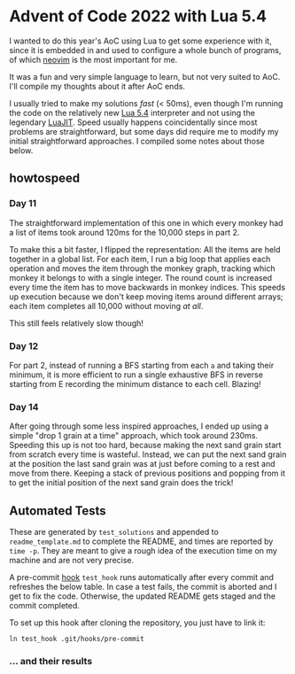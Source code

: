 # Advent of Code 2022 with Lua 5.4

I wanted to do this year's AoC using Lua to get some experience with it, since it is embedded in and used to configure a whole bunch of programs, of which [neovim](https://neovim.io/) is the most important for me. 

It was a fun and very simple language to learn, but not very suited to AoC. I'll compile my thoughts about it after AoC ends.

I usually tried to make my solutions _fast_ (< 50ms), even though I'm running the code on the relatively new [Lua 5.4](https://www.lua.org/manual/5.4/manual.html) interpreter and not using the legendary [LuaJIT](https://luajit.org/luajit.html). Speed usually happens coincidentally since most problems are straightforward, but some days did require me to modify my initial straightforward approaches. I compiled some notes about those below. 

## howtospeed

### Day 11

The straightforward implementation of this one in which every monkey had a list of items took around 120ms for the 10,000 steps in part 2.

To make this a bit faster, I flipped the representation: All the items are held together in a global list. For each item, I run a big loop that applies each operation and moves the item through the monkey graph, tracking which monkey it belongs to with a single integer. The round count is increased every time the item has to move backwards in monkey indices. This speeds up execution because we don't keep moving items around different arrays; each item completes all 10,000 without moving _at all_. 

This still feels relatively slow though!

### Day 12

For part 2, instead of running a BFS starting from each `a` and taking their minimum, it is more efficient to run a single exhaustive BFS in reverse starting from E recording the minimum distance to each cell. Blazing!

### Day 14

After going through some less inspired approaches, I ended up using a simple "drop 1 grain at a time" approach, which took around 230ms. Speeding this up is not too hard, because making the next sand grain start from scratch every time is wasteful. Instead, we can put the next sand grain at the position the last sand grain was at just before coming to a rest and move from there. Keeping a stack of previous positions and popping from it to get the initial position of the next sand grain does the trick!

## Automated Tests

These are generated by `test_solutions` and appended to `readme_template.md` to complete the README, and times are reported by `time -p`. They are meant to give a rough idea of the execution time on my machine and are not very precise. 

A pre-commit [hook](https://githooks.com/) `test_hook` runs automatically after every commit and refreshes the below table. In case a test fails, the commit is aborted and I get to fix the code. Otherwise, the updated README gets staged and the commit completed.

To set up this hook after cloning the repository, you just have to link it:
```
ln test_hook .git/hooks/pre-commit
```

### ... and their results

